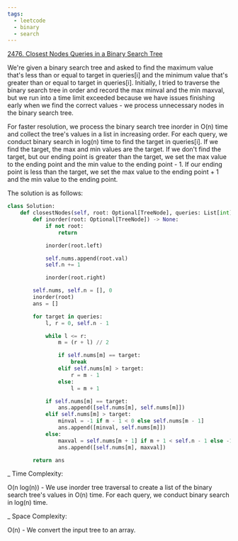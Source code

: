 ```yaml
---
tags:
  - leetcode
  - binary
  - search
---
```


<a href="https://leetcode.com/problems/closest-nodes-queries-in-a-binary-search-tree/">
2476. Closest Nodes Queries in a Binary Search Tree</a>

We're given a binary search tree and asked to find the maximum value that's less
than or equal to target in queries[i] and the minimum value that's greater than
or equal to target in queries[i]. Initially, I tried to traverse the binary
search tree in order and record the max minval and the min maxval, but we run
into a time limit exceeded because we have issues finishing early when we find
the correct values - we process unnecessary nodes in the binary search tree.

For faster resolution, we process the binary search tree inorder in O(n) time
and collect the tree's values in a list in increasing order. For each query, we
conduct binary search in log(n) time to find the target in queries[i]. If we
find the target, the max and min values are the target. If we don't find the
target, but our ending point is greater than the target, we set the max value to
the ending point and the min value to the ending point - 1. If our ending point
is less than the target, we set the max value to the ending point + 1 and the
min value to the ending point.

The solution is as follows:

```python
class Solution:
    def closestNodes(self, root: Optional[TreeNode], queries: List[int]) -> List[List[int]]:
        def inorder(root: Optional[TreeNode]) -> None:
            if not root:
                return

            inorder(root.left)

            self.nums.append(root.val)
            self.n += 1

            inorder(root.right)

        self.nums, self.n = [], 0
        inorder(root)
        ans = []

        for target in queries:
            l, r = 0, self.n - 1

            while l <= r:
                m = (r + l) // 2

                if self.nums[m] == target:
                    break
                elif self.nums[m] > target:
                    r = m - 1
                else:
                    l = m + 1

            if self.nums[m] == target:
                ans.append([self.nums[m], self.nums[m]])
            elif self.nums[m] > target:
                minval = -1 if m - 1 < 0 else self.nums[m - 1]
                ans.append([minval, self.nums[m]])
            else:
                maxval = self.nums[m + 1] if m + 1 < self.n - 1 else -1
                ans.append([self.nums[m], maxval])

        return ans
```

\_ Time Complexity:

O(n log(n)) - We use inorder tree traversal to create a list of the binary
search tree's values in O(n) time. For each query, we conduct binary search in
log(n) time.

\_ Space Complexity:

O(n) - We convert the input tree to an array.
